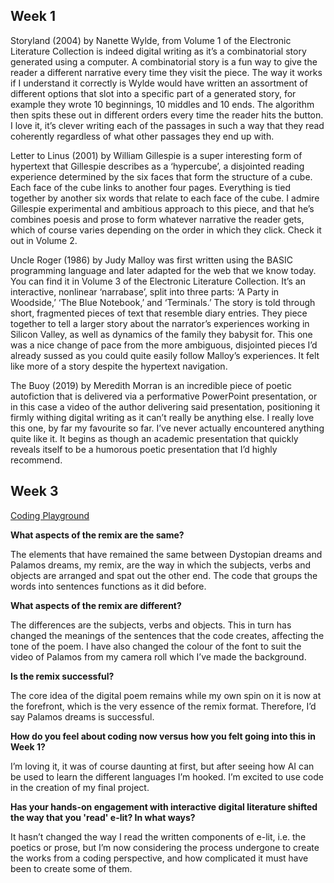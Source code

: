 ## Week 1

Storyland (2004) by Nanette Wylde, from Volume 1 of the Electronic Literature Collection is indeed digital writing as it’s a combinatorial story generated using a computer. A combinatorial story is a fun way to give the reader a different narrative every time they visit the piece. The way it works if I understand it correctly is Wylde would have written an assortment of different options that slot into a specific part of a generated story, for example they wrote 10 beginnings, 10 middles and 10 ends. The algorithm then spits these out in different orders every time the reader hits the button. I love it, it’s clever writing each of the passages in such a way that they read coherently regardless of what other passages they end up with.

Letter to Linus (2001) by William Gillespie is a super interesting form of hypertext that Gillespie describes as a ‘hypercube’, a disjointed reading experience determined by the six faces that form the structure of a cube. Each face of the cube links to another four pages. Everything is tied together by another six words that relate to each face of the cube. I admire Gillespie experimental and ambitious approach to this piece, and that he’s combines poesis and prose to form whatever narrative the reader gets, which of course varies depending on the order in which they click. Check it out in Volume 2.

Uncle Roger (1986) by Judy Malloy was first written using the BASIC programming language and later adapted for the web that we know today. You can find it in Volume 3 of the Electronic Literature Collection. It’s an interactive, nonlinear ‘narrabase’, split into three parts: ‘A Party in Woodside,’ ‘The Blue Notebook,’ and ‘Terminals.’ The story is told through short, fragmented pieces of text that resemble diary entries. They piece together to tell a larger story about the narrator’s experiences working in Silicon Valley, as well as dynamics of the family they babysit for. This one was a nice change of pace from the more ambiguous, disjointed pieces I’d already sussed as you could quite easily follow Malloy’s experiences. It felt like more of a story despite the hypertext navigation.

The Buoy (2019) by Meredith Morran is an incredible piece of poetic autofiction that is delivered via a performative PowerPoint presentation, or in this case a video of the author delivering said presentation, positioning it firmly withing digital writing as it can’t really be anything else. I really love this one, by far my favourite so far. I’ve never actually encountered anything quite like it. It begins as though an academic presentation that quickly reveals itself to be a humorous poetic presentation that I’d highly recommend.

## Week 3

[Coding Playground](https://coding-playgr0und.glitch.me/)

**What aspects of the remix are the same?**

The elements that have remained the same between Dystopian dreams and Palamos dreams, my remix, are the way in which the subjects, verbs and objects are arranged and spat out the other end. The code that groups the words into sentences functions as it did before.

**What aspects of the remix are different?**

The differences are the subjects, verbs and objects. This in turn has changed the meanings of the sentences that the code creates, affecting the tone of the poem. I have also changed the colour of the font to suit the video of Palamos from my camera roll which I’ve made the background. 

**Is the remix successful?**

The core idea of the digital poem remains while my own spin on it is now at the forefront, which is the very essence of the remix format. Therefore, I’d say Palamos dreams is successful. 

**How do you feel about coding now versus how you felt going into this in Week 1?**

I’m loving it, it was of course daunting at first, but after seeing how AI can be used to learn the different languages I’m hooked. I’m excited to use code in the creation of my final project.

**Has your hands-on engagement with interactive digital literature shifted the way that you 'read' e-lit? In what ways?**

It hasn’t changed the way I read the written components of e-lit, i.e. the poetics or prose, but I’m now considering the process undergone to create the works from a coding perspective, and how complicated it must have been to create some of them.

